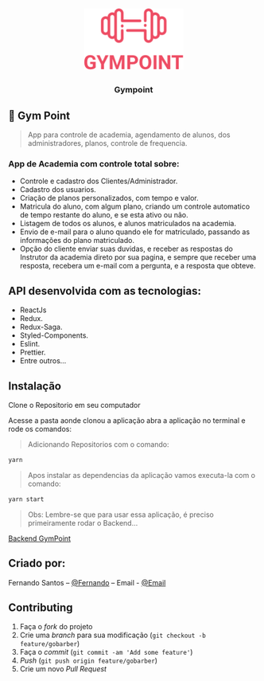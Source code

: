 <h1 align="center">
  <img alt="Gympoint" title="Gympoint" src="./Frontend/src/assets/logo.png" width="200px" />
</h1>

<h3 align="center">
  Gympoint
</h3>



## :rocket: Gym Point
> App para controle de academia, agendamento de alunos, dos administradores, planos, controle de frequencia.



### App de Academia com controle total sobre:

- Controle e cadastro dos Clientes/Administrador.
- Cadastro dos usuarios.
- Criação de planos personalizados, com tempo e valor.
- Matricula do aluno, com algum plano, criando um controle automatico de tempo restante do aluno, e se esta ativo ou não.
- Listagem de todos os alunos, e alunos matriculados na academia.
- Envio de e-mail para o aluno quando ele for matriculado, passando as informações do plano matriculado.
- Opção do cliente enviar suas duvidas, e receber as respostas do Instrutor da academia direto por sua pagina, e sempre que receber uma resposta, recebera um e-mail com a pergunta, e a resposta que obteve.







## API desenvolvida com as tecnologias:

- ReactJs
- Redux.
- Redux-Saga.
- Styled-Components.
- Eslint.
- Prettier.
- Entre outros...




## Instalação

<p>Clone o Repositorio em seu computador</p>

Acesse a pasta aonde clonou a aplicação
abra a aplicação no terminal e rode os comandos:

>Adicionando Repositorios com o comando:

```sh
yarn
```

>Apos instalar as dependencias da aplicação vamos executa-la com o comando:

```js
yarn start

```

>Obs: Lembre-se que para usar essa aplicação, é preciso primeiramente rodar o Backend...

<a href="https://github.com/Hadesknight/GymPoint_Completo/tree/master/Backend">Backend GymPoint</a>


## Criado por:

Fernando Santos – [@Fernando](https://www.linkedin.com/in/fernando-santos-686632122/) – Email - [@Email](mail:fernandorato.0@hotmail.com)





## Contributing

1. Faça o _fork_ do projeto
2. Crie uma _branch_ para sua modificação (`git checkout -b feature/gobarber`)
3. Faça o _commit_ (`git commit -am 'Add some feature'`)
4. _Push_ (`git push origin feature/gobarber`)
5. Crie um novo _Pull Request_

